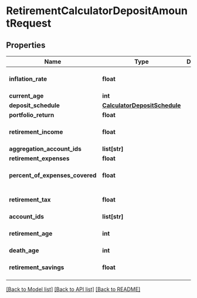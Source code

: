 # RetirementCalculatorDepositAmountRequest

## Properties
Name | Type | Description | Notes
------------ | ------------- | ------------- | -------------
**inflation_rate** | **float** |  | [optional] [default to 0.0]
**current_age** | **int** |  | 
**deposit_schedule** | [**CalculatorDepositSchedule**](CalculatorDepositSchedule.md) |  | [optional] 
**portfolio_return** | **float** |  | 
**retirement_income** | **float** |  | [optional] [default to 0.0]
**aggregation_account_ids** | **list[str]** |  | [optional] 
**retirement_expenses** | **float** |  | 
**percent_of_expenses_covered** | **float** |  | [optional] [default to 1.0]
**retirement_tax** | **float** |  | [optional] [default to 0.0]
**account_ids** | **list[str]** |  | [optional] 
**retirement_age** | **int** |  | [optional] [default to 65]
**death_age** | **int** |  | 
**retirement_savings** | **float** |  | [optional] [default to 0.0]

[[Back to Model list]](../README.md#documentation-for-models) [[Back to API list]](../README.md#documentation-for-api-endpoints) [[Back to README]](../README.md)


